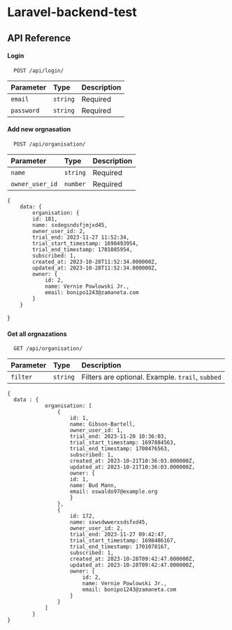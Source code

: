 
# Laravel-backend-test

## API Reference

#### Login 


```http
  POST /api/login/
```


| Parameter | Type     | Description                       |
| :-------- | :------- | :-------------------------------- |
| `email`      | `string` | Required |
| `password` | `string` | Required |


#### Add new orgnasation

```http
  POST /api/organisation/
```
| Parameter | Type     | Description                       |
| :-------- | :------- | :-------------------------------- |
| `name`      | `string` | Required |
| `owner_user_id` | `number` | Required |

    {
        data: {
            organisation: {
            id: 181,
            name: sxdegsndsfjmjxd45,
            owner_user_id: 2,
            trial_end: 2023-11-27 11:52:34,
            trial_start_timestamp: 1698493954,
            trial_end_timestamp: 1701085954,
            subscribed: 1,
            created_at: 2023-10-28T11:52:34.000000Z,
            updated_at: 2023-10-28T11:52:34.000000Z,
            owner: {
                id: 2,
                name: Vernie Powlowski Jr.,
                email: bonipo1243@zamaneta.com
            }
        }
}

#### Get all orgnazations

```http
  GET /api/organisation/
```


| Parameter | Type     | Description                       |
| :-------- | :------- | :-------------------------------- |
| `filter`      | `string` | Filters are optional. Example. `trail`, `subbed` |

    {    
      data : {
                organisation: [
                    {
                        id: 1,
                        name: Gibson-Bartell,
                        owner_user_id: 1,
                        trial_end: 2023-11-20 10:36:03,
                        trial_start_timestamp: 1697884563,
                        trial_end_timestamp: 1700476563,
                        subscribed: 1,
                        created_at: 2023-10-21T10:36:03.000000Z,
                        updated_at: 2023-10-21T10:36:03.000000Z,
                        owner: {
                        id: 1,
                        name: Bud Mann,
                        email: oswaldo97@example.org
                        }
                    },
                    {
                        id: 172,
                        name: sxwsdwwerxsdsfxd45,
                        owner_user_id: 2,
                        trial_end: 2023-11-27 09:42:47,
                        trial_start_timestamp: 1698486167,
                        trial_end_timestamp: 1701078167,
                        subscribed: 1,
                        created_at: 2023-10-28T09:42:47.000000Z,
                        updated_at: 2023-10-28T09:42:47.000000Z,
                        owner: {
                            id: 2,
                            name: Vernie Powlowski Jr.,
                            email: bonipo1243@zamaneta.com
                        }
                    }
                ]
            }
    }
